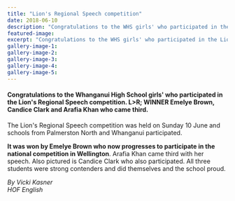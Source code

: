 ```yaml
---
title: "Lion's Regional Speech competition"
date: 2018-06-10
description: "Congratulations to the WHS girls' who participated in the Lion's Regional Speech competition..."
featured-image: 
excerpt: "Congratulations to the WHS girls' who participated in the Lion's Regional Speech competition. L>R; WINNER Emelye Brown, Candice Clark & Arafia Khan who came third."
gallery-image-1: 
gallery-image-2: 
gallery-image-3: 
gallery-image-4: 
gallery-image-5: 
---
```


<h4>Congratulations to the Whanganui High School girls' who participated in the Lion's Regional Speech competition. L&gt;R; WINNER&nbsp;Emelye Brown, Candice Clark and Arafia Khan who came third.&nbsp;</h4>
<p>The Lion's Regional Speech competition was held on Sunday 10 June and schools from Palmerston North and Whanganui participated.</p>
<p><strong>It was won by Emelye Brown who now progresses to participate in the national competition in Wellington</strong>. Arafia Khan came third with her speech. Also pictured is Candice Clark who also participated. All three students were strong contenders and did themselves and the school proud.</p>
<p><em>By Vicki Kasner</em><br /><em>HOF English</em></p>

